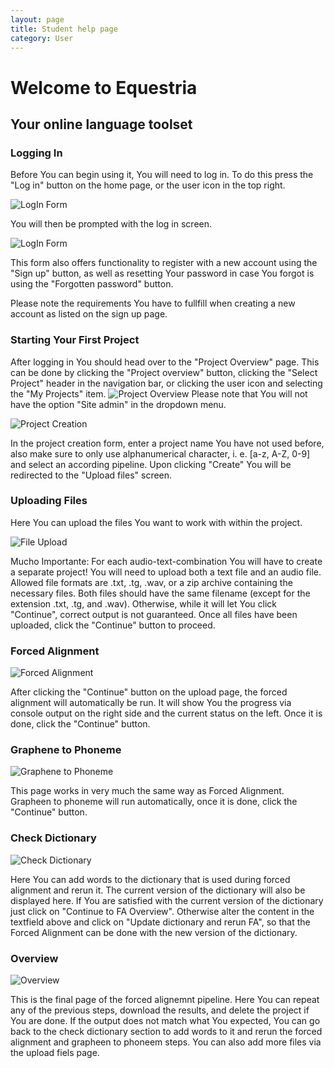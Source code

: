 ```yaml
---
layout: page
title: Student help page
category: User
---
```

# Welcome to Equestria

## Your online language toolset

### Logging In

Before You can begin using it, You will need to log in. To do this press the "Log in" button on the home page, or the user icon in the top right.

![LogIn Form](/CLST-2020/wikiImage/loginscreen.png)


You will then be prompted with the log in screen.

![LogIn Form](/CLST-2020/wikiImage/LoginFormScreenshot.png)


This form also offers functionality to register with a new account using the "Sign up" button, as well as resetting Your password in case You forgot is using the "Forgotten password" button.


Please note the requirements You have to fullfill when creating a new account as listed on the sign up page.

### Starting Your First Project

After logging in You should head over to the "Project Overview" page. This can be done by clicking the "Project overview" button, clicking the "Select Project" header in the navigation bar, or clicking the user icon and selecting the "My Projects" item.
![Project Overview](/CLST-2020/wikiImage/GoToProjectOverview.png)
Please note that You will not have the option "Site admin" in the dropdown menu.

![Project Creation](/CLST-2020/wikiImage/ProjectCreateForm.PNG)

In the project creation form, enter a project name You have not used before, also make sure to only use alphanumerical character, i. e. [a-z, A-Z, 0-9] and select an according pipeline. Upon clicking "Create" You will be redirected to the "Upload  files" screen.

### Uploading Files

Here You can upload the files You want to work with within the project.

![File Upload](/CLST-2020/wikiImage/UploadFilesForm.png)

Mucho Importante: For each audio-text-combination You will have to create a separate project!
You will need to upload both a text file and an audio file. Allowed file formats are .txt, .tg, .wav, or a zip archive containing the necessary files.
Both files should have the same filename (except for the extension .txt, .tg, and .wav). Otherwise, while it will let You click "Continue", correct output is not guaranteed.
Once all files have been uploaded, click the "Continue" button to proceed.

### Forced Alignment

![Forced Alignment](/CLST-2020/wikiImage/FAPage.png)

After clicking the "Continue" button on the upload page, the forced alignment will automatically be run. It will show You the progress via console output on the right side and the current status on the left. Once it is done, click the "Continue" button.

### Graphene to Phoneme

![Graphene to Phoneme](/CLST-2020/wikiImage/G2PPage.png)

This page works in very much the same way as Forced Alignment. Grapheen to phoneme will run automatically, once it is done, click the "Continue" button.

### Check Dictionary

![Check Dictionary](/CLST-2020/wikiImage/CheckDictPage.png)

Here You can add words to the dictionary that is used during forced alignment and rerun it. The current version of the dictionary will also be displayed here. If You are satisfied with the current version of the dictionary just click on "Continue to FA Overview". Otherwise alter the content in the textfield above and click on "Update dictionary and rerun FA", so that the Forced Alignment can be done with the new version of the dictionary.

### Overview

![Overview](/CLST-2020/wikiImage/Overview.png)

This is the final page of the forced alignemnt pipeline. Here You can repeat any of the previous steps, download the results, and delete the project if You are done.
If the output does not match what You expected, You can go back to the check dictionary section to add words to it and rerun the forced alignment and grapheen to phoneem steps. You can also add more files via the upload fiels page.
